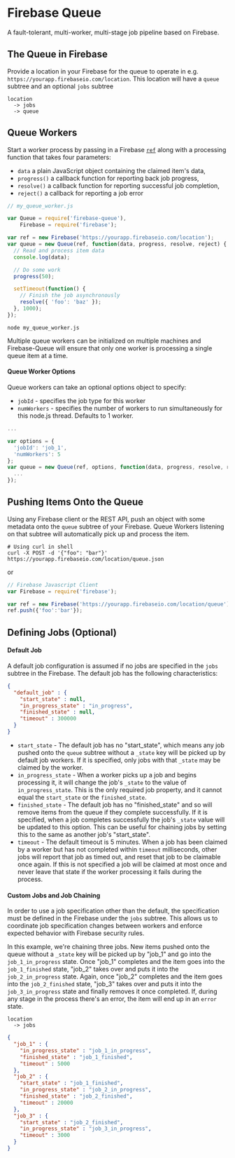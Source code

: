 # Firebase Queue

A fault-tolerant, multi-worker, multi-stage job pipeline based on Firebase.

## The Queue in Firebase

Provide a location in your Firebase for the queue to operate in e.g. `https://yourapp.firebaseio.com/location`. This location will have a `queue` subtree and an optional `jobs` subtree
```
location
  -> jobs
  -> queue
```

## Queue Workers

Start a worker process by passing in a Firebase [`ref`](https://www.firebase.com/docs/web/guide/understanding-data.html#section-creating-references) along with a processing function that takes four parameters:
  - `data` a plain JavaScript object containing the claimed item's data,
  - `progress()` a callback function for reporting back job progress,
  - `resolve()` a callback function for reporting successful job completion,
  - `reject()` a callback for reporting a job error

```js
// my_queue_worker.js

var Queue = require('firebase-queue'),
    Firebase = require('firebase');

var ref = new Firebase('https://yourapp.firebaseio.com/location');
var queue = new Queue(ref, function(data, progress, resolve, reject) {
  // Read and process item data
  console.log(data);

  // Do some work
  progress(50);

  setTimeout(function() {
    // Finish the job asynchronously
    resolve({ 'foo': 'baz' });
  }, 1000);
});
```

```shell
node my_queue_worker.js
```


Multiple queue workers can be initialized on multiple machines and Firebase-Queue will ensure that only one worker is processing a single queue item at a time.

#### Queue Worker Options

Queue workers can take an optional options object to specify:
  - `jobId` - specifies the job type for this worker
  - `numWorkers` - specifies the number of workers to run simultaneously for this node.js thread. Defaults to 1 worker.

```js
...

var options = {
  'jobId': 'job_1',
  'numWorkers': 5
};
var queue = new Queue(ref, options, function(data, progress, resolve, reject) {
  ...
});
```

## Pushing Items Onto the Queue

Using any Firebase client or the REST API, push an object with some metadata onto the `queue` subtree of your Firebase. Queue Workers listening on that subtree will automatically pick up and process the item.

```shell
# Using curl in shell
curl -X POST -d '{"foo": "bar"}' https://yourapp.firebaseio.com/location/queue.json
```
or
```js
// Firebase Javascript Client
var Firebase = require('firebase');

var ref = new Firebase('https://yourapp.firebaseio.com/location/queue');
ref.push({'foo':'bar'});
```

## Defining Jobs (Optional)

#### Default Job

A default job configuration is assumed if no jobs are specified in the `jobs` subtree in the Firebase. The default job has the following characteristics:

```json
{
  "default_job" : {
    "start_state" : null,
    "in_progress_state" : "in_progress",
    "finished_state" : null,
    "timeout" : 300000
  }
}
```

- `start_state` - The default job has no "start_state", which means any job pushed onto the `queue` subtree without a `_state` key will be picked up by default job workers. If it is specified, only jobs with that `_state` may be claimed by the worker.
- `in_progress_state` - When a worker picks up a job and begins processing it, it will change the job's `_state` to the value of `in_progress_state`. This is the only required job property, and it cannot equal the `start_state` or the `finished_state`.
- `finished_state` - The default job has no "finished_state" and so will remove items from the queue if they complete successfully. If it is specified, when a job completes successfully the job's `_state` value will be updated to this option. This can be useful for chaining jobs by setting this to the same as another job's "start_state".
- `timeout` - The default timeout is 5 minutes. When a job has been claimed by a worker but has not completed within `timeout` milliseconds, other jobs will report that job as timed out, and reset that job to be claimable once again. If this is not specified a job will be claimed at most once and never leave that state if the worker processing it fails during the process.

#### Custom Jobs and Job Chaining

In order to use a job specification other than the default, the specification must be defined in the Firebase under the `jobs` subtree. This allows us to coordinate job specification changes between workers and enforce expected behavior with Firebase security rules.

In this example, we're chaining three jobs. New items pushed onto the queue without a `_state` key will be picked up by "job_1" and go into the `job_1_in_progress` state. Once "job_1" completes and the item goes into the `job_1_finished` state, "job_2" takes over and puts it into the `job_2_in_progress` state. Again, once "job_2" completes and the item goes into the `job_2_finished` state, "job_3" takes over and puts it into the `job_3_in_progress` state and finally removes it once completed. If, during any stage in the process there's an error, the item will end up in an `error` state.

```
location
  -> jobs
```
```json
{
  "job_1" : {
    "in_progress_state" : "job_1_in_progress",
    "finished_state" : "job_1_finished",
    "timeout" : 5000
  },
  "job_2" : {
    "start_state" : "job_1_finished",
    "in_progress_state" : "job_2_in_progress",
    "finished_state" : "job_2_finished",
    "timeout" : 20000
  },
  "job_3" : {
    "start_state" : "job_2_finished",
    "in_progress_state" : "job_3_in_progress",
    "timeout" : 3000
  }
}
```
